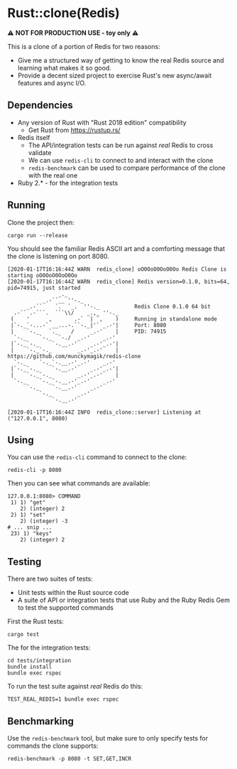 # Rust::clone(Redis)

⚠️ **NOT FOR PRODUCTION USE - toy only** ⚠️

This is a clone of a portion of Redis for two reasons:

* Give me a structured way of getting to know the real Redis source and learning what makes it so good.
* Provide a decent sized project to exercise Rust's new async/await features and async I/O.

## Dependencies

* Any version of Rust with "Rust 2018 edition" compatibility
  * Get Rust from https://rustup.rs/
* Redis itself
  * The API/integration tests can be run against _real_ Redis to cross validate
  * We can use `redis-cli` to connect to and interact with the clone
  * `redis-benchmark` can be used to compare performance of the clone with the real one
* Ruby 2.* - for the integration tests

## Running

Clone the project then:

```shell
cargo run --release
```

You should see the familiar Redis ASCII art and a comforting message that the clone is listening on port 8080.

```
[2020-01-17T16:16:44Z WARN  redis_clone] oO0OoO0OoO0Oo Redis Clone is starting oO0OoO0OoO0Oo
[2020-01-17T16:16:44Z WARN  redis_clone] Redis version=0.1.0, bits=64, pid=74915, just started
                _._
           _.-``__ ''-._
      _.-``    `.  `_.  ''-._           Redis Clone 0.1.0 64 bit
  .-`` .-```.  ```\\/    _.,_ ''-._
 (    '      ,       .-`  | `,    )     Running in standalone mode
 |`-._`-...-` __...-.``-._|'` _.-'|     Port: 8080
 |    `-._   `._    /     _.-'    |     PID: 74915
  `-._    `-._  `-./  _.-'    _.-'
 |`-._`-._    `-.__.-'    _.-'_.-'|
 |    `-._`-._        _.-'_.-'    |     https://github.com/munckymagik/redis-clone
  `-._    `-._`-.__.-'_.-'    _.-'
 |`-._`-._    `-.__.-'    _.-'_.-'|
 |    `-._`-._        _.-'_.-'    |
  `-._    `-._`-.__.-'_.-'    _.-'
      `-._    `-.__.-'    _.-'
          `-._        _.-'
              `-.__.-'

[2020-01-17T16:16:44Z INFO  redis_clone::server] Listening at ("127.0.0.1", 8080)
```

## Using

You can use the `redis-cli` command to connect to the clone:

```shell
redis-cli -p 8080
```

Then you can see what commands are available:

```
127.0.0.1:8080> COMMAND
 1) 1) "get"
    2) (integer) 2
 2) 1) "set"
    2) (integer) -3
# ... snip ...
 23) 1) "keys"
    2) (integer) 2
```

## Testing

There are two suites of tests:

* Unit tests within the Rust source code
* A suite of API or integration tests that use Ruby and the Ruby Redis Gem to test the supported commands

First the Rust tests:

```shell
cargo test
```

The for the integration tests:

```shell
cd tests/integration
bundle install
bundle exec rspec
```

To run the test suite against _real_ Redis do this:

```
TEST_REAL_REDIS=1 bundle exec rspec
```

## Benchmarking

Use the `redis-benchmark` tool, but make sure to only specify tests for commands the clone supports:

```
redis-benchmark -p 8080 -t SET,GET,INCR
```
